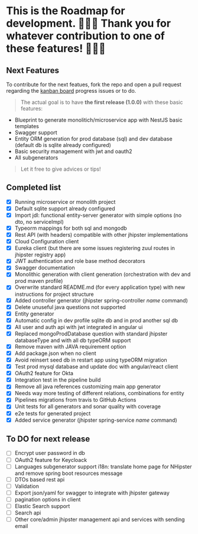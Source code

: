 # This is the Roadmap for development. 🎉🎉🎉 Thank you for whatever contribution to one of these features! 🎉🎉🎉

## Next Features

To contribute for the next featues, fork the repo and open a pull request regarding the [kanban board](https://github.com/jhipster/generator-jhipster-nodejs/projects/1?fullscreen=true) progress issues or to do.

> The actual goal is to have **the first release (1.0.0)** with these basic features:

-   Blueprint to generate monolitich/microservice app with NestJS basic templates
-   Swagger support
-   Entity ORM generation for prod database (sql) and dev database (default db is sqlite already configured)
-   Basic security management with jwt and oauth2
-   All subgenerators

> Let it free to give advices or tips!

## Completed list

-   [x] Running microservice or monolith project
-   [x] Default sqlite support already configured
-   [x] Import jdl: functional entity-server generator with simple options (no dto, no serviceImpl)
-   [x] Typeorm mappings for both sql and mongodb
-   [x] Rest API (with headers) compatible with other jhipster implementations
-   [x] Cloud Configuration client
-   [x] Eureka client (but there are some issues registering zuul routes in jhipster registry app)
-   [x] JWT authentication and role base method decorators
-   [x] Swagger documentation
-   [x] Monolithic generation with client generation (orchestration with dev and prod maven profile)
-   [x] Overwrite standard README.md (for every application type) with new instructions for project structure
-   [x] Added controller generator (jhipster spring-controller _name_ command)
-   [x] Delete unuseful java questions not supported
-   [x] Entity generator
-   [x] Automatic config in dev profile sqlite db and in prod another sql db
-   [x] All user and auth api with jwt integrated in angular ui
-   [x] Replaced mongoProdDatabase question with standard jhipster databaseType and with all db typeORM support
-   [x] Remove maven with JAVA requirement option
-   [x] Add package.json when no client
-   [x] Avoid reinsert seed db in restart app using typeORM migration
-   [x] Test prod mysql database and update doc with angular/react client
-   [x] OAuth2 feature for Okta
-   [x] Integration test in the pipeline build
-   [x] Remove all java references customizing main app generator
-   [x] Needs way more testing of different relations, combinations for entity
-   [x] Pipelines migrations from travis to GitHub Actions
-   [x] Unit tests for all generators and sonar quality with coverage
-   [x] e2e tests for generated project
-   [x] Added service generator (jhipster spring-service _name_ command)

## To DO for next release

-   [ ] Encrypt user password in db
-   [ ] OAuth2 feature for Keycloack
-   [ ] Languages subgenerator support i18n: translate home page for NHipster and remove spring boot resources message
-   [ ] DTOs based rest api
-   [ ] Validation
-   [ ] Export json/yaml for swagger to integrate with jhipster gateway
-   [ ] pagination options in client
-   [ ] Elastic Search support
-   [ ] Search api
-   [ ] Other core/admin jhipster management api and services with sending email
